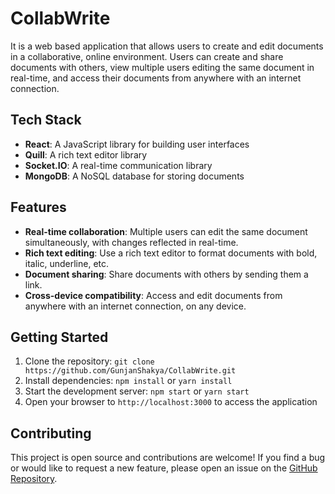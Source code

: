 # CollabWrite

It is a web based application that allows users to create and edit documents in a collaborative, online environment. Users can create and share documents with others, view multiple users editing the same document in real-time, and access their documents from anywhere with an internet connection.
## Tech Stack

+ **React**: A JavaScript library for building user interfaces<br>
+ **Quill**: A rich text editor library<br>
+ **Socket.IO**: A real-time communication library<br>
+ **MongoDB**: A NoSQL database for storing documents<br>
## Features

+ **Real-time collaboration**: Multiple users can edit the same document simultaneously, with changes reflected in real-time.<br>
+ **Rich text editing**: Use a rich text editor to format documents with bold, italic, underline, etc.<br>
+ **Document sharing**: Share documents with others by sending them a link.<br>
+ **Cross-device compatibility**: Access and edit documents from anywhere with an internet connection, on any device.<br>

## Getting Started
1. Clone the repository: `git clone https://github.com/GunjanShakya/CollabWrite.git`<br>
2. Install dependencies: `npm install` or `yarn install`<br>
3. Start the development server: `npm start` or `yarn start`<br>
4. Open your browser to `http://localhost:3000` to access the application<br>

## Contributing
This project is open source and contributions are welcome! If you find a bug or would like to request a new feature, please open an issue on the [GitHub Repository](https://github.com/GunjanShakya/CollabWrite).
